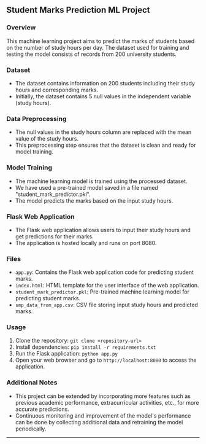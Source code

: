## Student Marks Prediction ML Project

### Overview

This machine learning project aims to predict the marks of students based on the number of study hours per day. The dataset used for training and testing the model consists of records from 200 university students.

### Dataset

- The dataset contains information on 200 students including their study hours and corresponding marks.
- Initially, the dataset contains 5 null values in the independent variable (study hours).

### Data Preprocessing

- The null values in the study hours column are replaced with the mean value of the study hours.
- This preprocessing step ensures that the dataset is clean and ready for model training.

### Model Training

- The machine learning model is trained using the processed dataset.
- We have used a pre-trained model saved in a file named "student_mark_predictor.pkl".
- The model predicts the marks based on the input study hours.

### Flask Web Application

- The Flask web application allows users to input their study hours and get predictions for their marks.
- The application is hosted locally and runs on port 8080.

### Files

- `app.py`: Contains the Flask web application code for predicting student marks.
- `index.html`: HTML template for the user interface of the web application.
- `student_mark_predictor.pkl`: Pre-trained machine learning model for predicting student marks.
- `smp_data_from_app.csv`: CSV file storing input study hours and predicted marks.

### Usage

1. Clone the repository: `git clone <repository-url>`
2. Install dependencies: `pip install -r requirements.txt`
3. Run the Flask application: `python app.py`
4. Open your web browser and go to `http://localhost:8080` to access the application.


### Additional Notes

- This project can be extended by incorporating more features such as previous academic performance, extracurricular activities, etc., for more accurate predictions.
- Continuous monitoring and improvement of the model's performance can be done by collecting additional data and retraining the model periodically.

---
